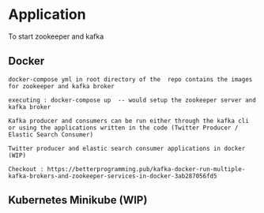 # Application

To start zookeeper and kafka 
  ## Docker
    
    docker-compose yml in root directory of the  repo contains the images for zookeeper and kafka broker
    
    executing : docker-compose up  -- would setup the zookeeper server and kafka broker
    
    Kafka producer and consumers can be run either through the kafka cli or using the applications written in the code (Twitter Producer / Elastic Search Consumer)
  
    Twitter producer and elastic search consumer applications in docker (WIP) 
    
    Checkout : https://betterprogramming.pub/kafka-docker-run-multiple-kafka-brokers-and-zookeeper-services-in-docker-3ab287056fd5 
    
 ## Kubernetes Minikube (WIP)
 
 
